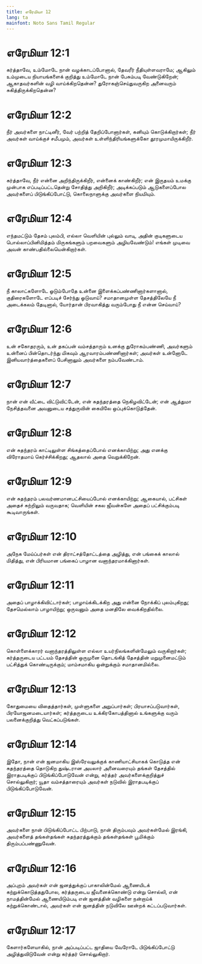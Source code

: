 ```yaml
---
title: எரேமியா 12
lang: ta
mainfont: Noto Sans Tamil Regular
---
```


# எரேமியா 12:1

கர்த்தாவே, உம்மோடே நான் வழக்காடப்போனால், தேவரீர் நீதியுள்ளவராமே; ஆகிலும் உம்முடைய நியாயங்களைக் குறித்து உம்மோடே நான் பேசும்படி வேண்டுகிறேன்; ஆகாதவர்களின் வழி வாய்க்கிறதென்ன? துரோகஞ்செய்துவருகிற அனைவரும் சுகித்திருக்கிறதென்ன?

# எரேமியா 12:2

நீர் அவர்களை நாட்டினீர், வேர் பற்றித் தேறிப்போனார்கள், கனியும் கொடுக்கிறார்கள்; நீர் அவர்கள் வாய்க்குச் சமீபமும், அவர்கள் உள்ளிந்திரியங்களுக்கோ தூரமுமாயிருக்கிறீர்.

# எரேமியா 12:3

கர்த்தாவே, நீர் என்னை அறிந்திருக்கிறீர், என்னைக் காண்கிறீர்; என் இருதயம் உமக்கு முன்பாக எப்படிப்பட்டதென்று சோதித்து அறிகிறீர்; அடிக்கப்படும் ஆடுகளைப்போல அவர்களைப் பிடுங்கிப்போட்டு, கொலைநாளுக்கு அவர்களை நியமியும்.

# எரேமியா 12:4

எந்தமட்டும் தேசம் புலம்பி, எல்லா வெளியின் புல்லும் வாடி, அதின் குடிகளுடைய பொல்லாப்பினிமித்தம் மிருகங்களும் பறவைகளும் அழியவேண்டும்! எங்கள் முடிவை அவன் காண்பதில்லையென்கிறார்கள்.

# எரேமியா 12:5

நீ காலாட்களோடே ஓடும்போதே உன்னை இளைக்கப்பண்ணினார்களானால், குதிரைகளோடே எப்படிச் சேர்ந்து ஓடுவாய்? சமாதானமுள்ள தேசத்திலேயே நீ அடைக்கலம் தேடினால், யோர்தான் பிரவாகித்து வரும்போது நீ என்ன செய்வாய்?

# எரேமியா 12:6

உன் சகோதரரும், உன் தகப்பன் வம்சத்தாரும் உனக்கு துரோகம்பண்ணி, அவர்களும் உன்னைப் பின்தொடர்ந்து மிகவும் ஆரவாரம்பண்ணினார்கள்; அவர்கள் உன்னோடே இனியவார்த்தைகளைப் பேசினாலும் அவர்களை நம்பவேண்டாம்.

# எரேமியா 12:7

நான் என் வீட்டை விட்டுவிட்டேன், என் சுதந்தரத்தை நெகிழவிட்டேன்; என் ஆத்துமா நேசித்தவனை அவனுடைய சத்துருவின் கையிலே ஒப்புக்கொடுத்தேன்.

# எரேமியா 12:8

என் சுதந்தரம் காட்டிலுள்ள சிங்கத்தைப்போல் எனக்காயிற்று; அது எனக்கு விரோதமாய் கெர்ச்சிக்கிறது; ஆதலால் அதை வெறுக்கிறேன்.

# எரேமியா 12:9

என் சுதந்தரம் பலவர்ணமானபட்சியைப்போல் எனக்காயிற்று; ஆகையால், பட்சிகள் அதைச் சுற்றிலும் வருவதாக; வெளியின் சகல ஜீவன்களே அதைப் பட்சிக்கும்படி கூடிவாருங்கள்.

# எரேமியா 12:10

அநேக மேய்ப்பர்கள் என் திராட்சத்தோட்டத்தை அழித்து, என் பங்கைக் காலால் மிதித்து, என் பிரியமான பங்கைப் பாழான வனாந்தரமாக்கினார்கள்.

# எரேமியா 12:11

அதைப் பாழாக்கிவிட்டார்கள்; பாழாய்க்கிடக்கிற அது என்னை நோக்கிப் புலம்புகிறது; தேசமெல்லாம் பாழாயிற்று; ஒருவனும் அதை மனதிலே வைக்கிறதில்லை.

# எரேமியா 12:12

கொள்ளைக்காரர் வனாந்தரத்திலுள்ள எல்லா உயர்நிலங்களின்மேலும் வருகிறார்கள்; கர்த்தருடைய பட்டயம் தேசத்தின் ஒருமுனை தொடங்கித் தேசத்தின் மறுமுனைமட்டும் பட்சித்துக் கொண்டிருக்கும்; மாம்சமாகிய ஒன்றுக்கும் சமாதானமில்லை.

# எரேமியா 12:13

கோதுமையை விதைத்தார்கள், முள்ளுகளை அறுப்பார்கள்; பிரயாசப்படுவார்கள், பிரயோஜனமடையார்கள்; கர்த்தருடைய உக்கிரகோபத்தினால் உங்களுக்கு வரும் பலனைக்குறித்து வெட்கப்படுங்கள்.

# எரேமியா 12:14

இதோ, நான் என் ஜனமாகிய இஸ்ரேவலுக்குக் காணியாட்சியாகக் கொடுத்த என் சுதந்தரத்தை தொடுகிற துஷ்டரான அயலார் அனைவரையும் தங்கள் தேசத்தில் இராதபடிக்குப் பிடுங்கிப்போடுவேன் என்று, கர்த்தர் அவர்களைக்குறித்துச் சொல்லுகிறார்; யூதா வம்சத்தாரையும் அவர்கள் நடுவில் இராதபடிக்குப் பிடுங்கிப்போடுவேன்.

# எரேமியா 12:15

அவர்களை நான் பிடுங்கிப்போட்ட பிற்பாடு, நான் திரும்பவும் அவர்கள்மேல் இரங்கி, அவர்களைத் தங்கள்தங்கள் சுதந்தரத்துக்கும் தங்கள்தங்கள் பூமிக்கும் திரும்பப்பண்ணுவேன்.

# எரேமியா 12:16

அப்புறம் அவர்கள் என் ஜனத்துக்குப் பாகாலின்மேல் ஆணையிடக் கற்றுக்கொடுத்ததுபோல, கர்த்தருடைய ஜீவனைக்கொண்டு என்று சொல்லி, என் நாமத்தின்மேல் ஆணையிடும்படி என் ஜனத்தின் வழிகளை நன்றாய்க் கற்றுக்கொண்டால், அவர்கள் என் ஜனத்தின் நடுவிலே ஊன்றக் கட்டப்படுவார்கள்.

# எரேமியா 12:17

கேளார்களேயாகில், நான் அப்படிப்பட்ட ஜாதியை வேரோடே பிடுங்கிப்போட்டு அழித்துவிடுவேன் என்று கர்த்தர் சொல்லுகிறார்.

